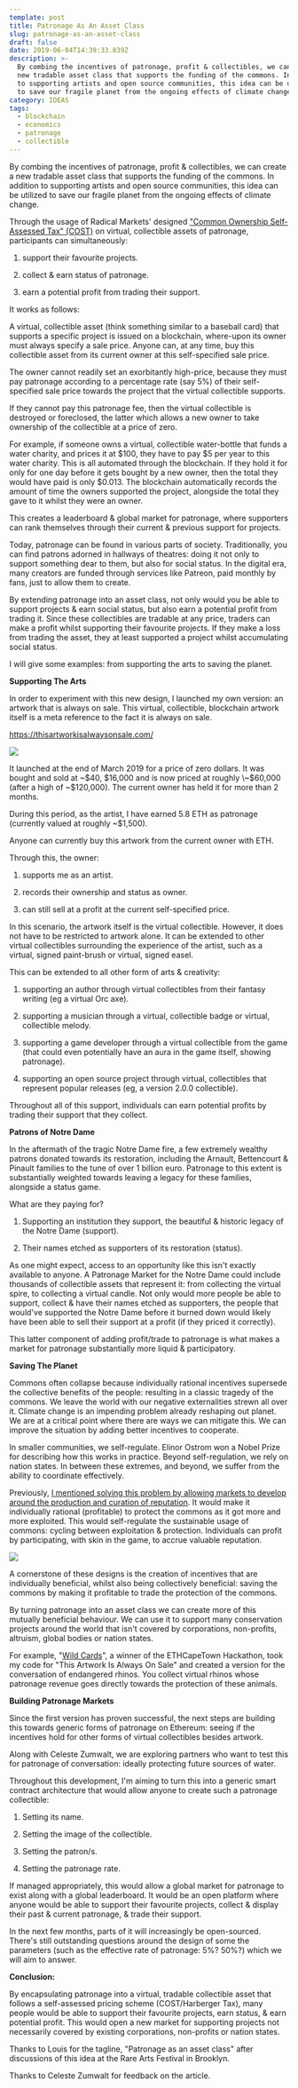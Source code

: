 ```yaml
---
template: post
title: Patronage As An Asset Class
slug: patronage-as-an-asset-class
draft: false
date: 2019-06-04T14:39:33.839Z
description: >-
  By combing the incentives of patronage, profit & collectibles, we can create a
  new tradable asset class that supports the funding of the commons. In addition
  to supporting artists and open source communities, this idea can be utilized
  to save our fragile planet from the ongoing effects of climate change.
category: IDEAS
tags:
  - blockchain
  - economics
  - patronage
  - collectible
---
```

By combing the incentives of patronage, profit & collectibles, we can create a new tradable asset class that supports the funding of the commons. In addition to supporting artists and open source communities, this idea can be utilized to save our fragile planet from the ongoing effects of climate change.

Through the usage of Radical Markets' designed ["Common Ownership Self-Assessed Tax" (COST)](https://blog.simondlr.com/harberger-tax-and-the-blockchain) on virtual, collectible assets of patronage, participants can simultaneously:

1) support their favourite projects.

2) collect & earn status of patronage.

3) earn a potential profit from trading their support.

It works as follows:

A virtual, collectible asset (think something similar to a baseball card) that supports a specific project is issued on a blockchain, where-upon its owner must always specify a sale price. Anyone can, at any time, buy this collectible asset from its current owner at this self-specified sale price. 

The owner cannot readily set an exorbitantly high-price, because they must pay patronage according to a percentage rate (say 5%) of their self-specified sale price towards the project that the virtual collectible supports.

If they cannot pay this patronage fee, then the virtual collectible is destroyed or foreclosed, the latter which allows a new owner to take ownership of the collectible at a price of zero.

For example, if someone owns a virtual, collectible water-bottle that funds a water charity, and prices it at $100, they have to pay $5 per year to this water charity. This is all automated through the blockchain. If they hold it for only for one day before it gets bought by a new owner, then the total they would have paid is only $0.013. The blockchain automatically records the amount of time the owners supported the project, alongside the total they gave to it whilst they were an owner.

This creates a leaderboard & global market for patronage, where supporters can rank themselves through their current & previous support for projects.

Today, patronage can be found in various parts of society. Traditionally, you can find patrons adorned in hallways of theatres: doing it not only to support something dear to them, but also for social status. In the digital era, many creators are funded through services like Patreon, paid monthly by fans, just to allow them to create.

By extending patronage into an asset class, not only would you be able to support projects & earn social status, but also earn a potential profit from trading it. Since these collectibles are tradable at any price, traders can make a profit whilst supporting their favourite projects. If they make a loss from trading the asset, they at least supported a project whilst accumulating social status.

I will give some examples: from supporting the arts to saving the planet.

**Supporting The Arts**

In order to experiment with this new design, I launched my own version: an artwork that is always on sale. This virtual, collectible, blockchain artwork itself is a meta reference to the fact it is always on sale. 

[https://thisartworkisalwaysonsale.com/ ](https://thisartworkisalwaysonsale.com/)

![](/media/1_pnylznii6spyxj6j9s0tkq.png)

It launched at the end of March 2019 for a price of zero dollars. It was bought and sold at \~$40, $16,000 and is now priced at roughly \~$60,000 (after a high of ~$120,000). The current owner has held it for more than 2 months.

During this period, as the artist, I have earned 5.8 ETH as patronage (currently valued at roughly ~$1,500).

Anyone can currently buy this artwork from the current owner with ETH.

Through this, the owner: 

1) supports me as an artist.

2) records their ownership and status as owner.

3) can still sell at a profit at the current self-specified price.

In this scenario, the artwork itself is the virtual collectible. However, it does not have to be restricted to artwork alone. It can be extended to other virtual collectibles surrounding the experience of the artist, such as a virtual, signed paint-brush or virtual, signed easel. 

This can be extended to all other form of arts & creativity: 

1) supporting an author through virtual collectibles from their fantasy writing (eg a virtual Orc axe).

2) supporting a musician through a virtual, collectible badge or virtual, collectible melody.

3) supporting a game developer through a virtual collectible from the game (that could even potentially have an aura in the game itself, showing patronage).

4) supporting an open source project through virtual, collectibles that represent popular releases (eg, a version 2.0.0 collectible).

Throughout all of this support, individuals can earn potential profits by trading their support that they collect.

**Patrons of Notre Dame**

In the aftermath of the tragic Notre Dame fire, a few extremely wealthy patrons donated towards its restoration, including the Arnault, Bettencourt & Pinault families to the tune of over 1 billion euro. Patronage to this extent is substantially weighted towards leaving a legacy for these families, alongside a status game. 

What are they paying for? 

1) Supporting an institution they support, the beautiful & historic legacy of the Notre Dame (support).

2) Their names etched as supporters of its restoration (status).

As one might expect, access to an opportunity like this isn't exactly available to anyone. A Patronage Market for the Notre Dame could include thousands of collectible assets that represent it: from collecting the virtual spire, to collecting a virtual candle. Not only would more people be able to support, collect & have their names etched as supporters, the people that would've supported the Notre Dame before it burned down would likely have been able to sell their support at a profit (if they priced it correctly).

This latter component of adding profit/trade to patronage is what makes a market for patronage substantially more liquid & participatory.

**Saving The Planet**

Commons often collapse because individually rational incentives supersede the collective benefits of the people: resulting in a classic tragedy of the commons. We leave the world with our negative externalities strewn all over it. Climate change is an impending problem already reshaping out planet. We are at a critical point where there are ways we can mitigate this. We can improve the situation by adding better incentives to cooperate.

In smaller communities, we self-regulate. Elinor Ostrom won a Nobel Prize for describing how this works in practice. Beyond self-regulation, we rely on nation states. In between these extremes, and beyond, we suffer from the ability to coordinate effectively.

Previously, [I mentioned solving this problem by allowing markets to develop around the production and curation of reputation](https://medium.com/@simondlr/saving-the-planet-making-it-profitable-to-protect-the-commons-50393906fe22). It would make it individually rational (profitable) to protect the commons as it got more and more exploited. This would self-regulate the sustainable usage of commons: cycling between exploitation & protection. Individuals can profit by participating, with skin in the game, to accrue valuable reputation.

![](/media/1_hiza7lq_a_lv_jyrguy50q.jpeg)

A cornerstone of these designs is the creation of incentives that are individually beneficial, whilst also being collectively beneficial: saving the commons by making it profitable to trade the protection of the commons.

By turning patronage into an asset class we can create more of this mutually beneficial behaviour. We can use it to support many conservation projects around the world that isn't covered by corporations, non-profits, altruism, global bodies or nation states.

For example, "[Wild Cards](https://devpost.com/software/ethcapetown_wildcards)", a winner of the ETHCapeTown Hackathon, took my code for "This Artwork Is Always On Sale" and created a version for the conversation of endangered rhinos. You collect virtual rhinos whose patronage revenue goes directly towards the protection of these animals.

**Building Patronage Markets**

Since the first version has proven successful, the next steps are building this towards generic forms of patronage on Ethereum: seeing if the incentives hold for other forms of virtual collectibles besides artwork.

Along with Celeste Zumwalt, we are exploring partners who want to test this for patronage of conversation: ideally protecting future sources of water.

Throughout this development, I'm aiming to turn this into a generic smart contract architecture that would allow anyone to create such a patronage collectible: 

1) Setting its name.

2) Setting the image of the collectible.

3) Setting the patron/s.

4) Setting the patronage rate.

If managed appropriately, this would allow a global market for patronage to exist along with a global leaderboard. It would be an open platform where anyone would be able to support their favourite projects, collect & display their past & current patronage, & trade their support.

In the next few months, parts of it will increasingly be open-sourced. There's still outstanding questions around the design of some the parameters (such as the effective rate of patronage: 5%? 50%?) which we will aim to answer.

**Conclusion:**

By encapsulating patronage into a virtual, tradable collectible asset that follows a self-assessed pricing scheme (COST/Harberger Tax), many people would be able to support their favourite projects, earn status, & earn potential profit. This would open a new market for supporting projects not necessarily covered by existing corporations, non-profits or nation states.

Thanks to Louis for the tagline, "Patronage as an asset class" after discussions of this idea at the Rare Arts Festival in Brooklyn.

Thanks to Celeste Zumwalt for feedback on the article.
